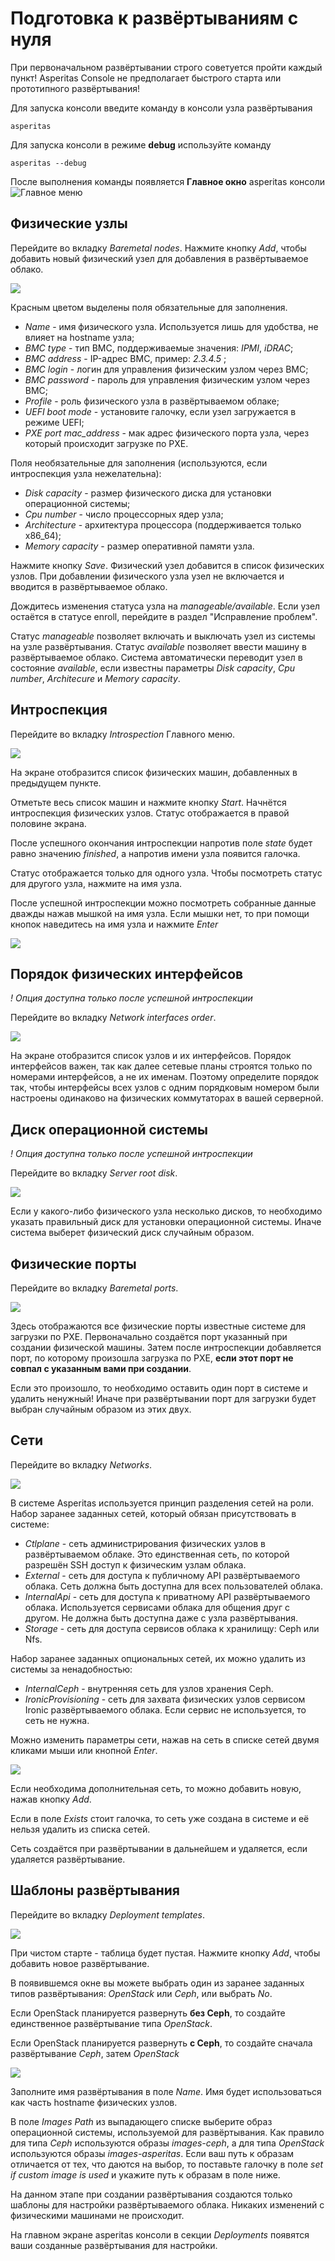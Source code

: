 # Подготовка к развёртываниям с нуля

При первоначальном развёртывании строго советуется пройти каждый пункт! 
Asperitas Console не предполагает быстрого старта или прототипного развёртывания! 

Для запуска консоли введите команду в консоли узла развёртывания
~~~shell
asperitas
~~~

Для запуска консоли в режиме **debug** используйте команду 
~~~shell
asperitas --debug
~~~

После выполнения команды появляется **Главное окно** asperitas консоли
![Главное меню](../../images/main-menu.png)

## Физические узлы 

Перейдите во вкладку _Baremetal nodes_. 
Нажмите кнопку _Add_, чтобы добавить новый физический узел для добавления в развёртываемое облако.

![](../../images/baremetal-node-add.png)

Красным цветом выделены поля обязательные для заполнения.

* _Name_ -  имя физического узла. Используется лишь для удобства, не влияет на hostname узла;
* _BMC type_ - тип BMC, поддерживаемые значения: _IPMI_, _iDRAC_;
* _BMC address_ - IP-адрес BMC, пример: _2.3.4.5_ ;
* _BMC login_ - логин для управления физическим узлом через BMC;
* _BMC password_ - пароль для управления физическим узлом через BMC;
* _Profile_ - роль физического узла в развёртываемом облаке; 
* _UEFI boot mode_ - установите галочку, если узел загружается в режиме UEFI;
* _PXE port mac_address_ - мак адрес физического порта узла, через который происходит загрузке по PXE.

Поля необязательные для заполнения (используются, если интроспекция узла нежелательна):
* _Disk capacity_ - размер физического диска для установки операционной системы;
* _Cpu number_ - число процессорных ядер узла;
* _Architecture_ - архитектура процессора (поддерживается только x86_64);
* _Memory capacity_ - размер оперативной памяти узла.

Нажмите кнопку _Save_. Физический узел добавится в список физических узлов. 
При добавлении физического узла узел не включается и вводится в развёртываемое облако.

Дождитесь изменения статуса узла на _manageable/available_. 
Если узел остаётся в статусе enroll, перейдите в раздел "Исправление проблем". 

Статус _manageable_ позволяет включать и выключать узел из системы на узле развёртывания. 
Статус _available_ позволяет ввести машину в развёртываемое облако. 
Система автоматически переводит узел в состояние _available_, если известны параметры _Disk capacity_, _Cpu number_, _Architecure_ и _Memory capacity_.

## Интроспекция

Перейдите во вкладку _Introspection_ Главного меню. 

![](../../images/introspection-list.png)

На экране отобразится список физических машин, добавленных в предыдущем пункте.

Отметьте весь список машин и нажмите кнопку _Start_. Начнётся интроспекция физических узлов. Статус отображается в правой половине экрана. 

После успешного окончания интроспекции напротив поле _state_ будет равно значению _finished_, а напротив имени узла появится галочка. 

Статус отображается только для одного узла. Чтобы посмотреть статус для другого узла, нажмите на имя узла. 

После успешной интроспекции можно посмотреть собранные данные дважды нажав мышкой на имя узла. Если мышки нет, то при помощи кнопок наведитесь на имя узла и нажмите _Enter_

![](../../images/introspection-data.png)
 
## Порядок физических интерфейсов

_! Опция доступна только после успешной интроспекции_

Перейдите во вкладку _Network interfaces order_. 

![](../../images/nics-order.png)

На экране отобразится список узлов и их интерфейсов. Порядок интерфейсов важен, так как далее сетевые планы строятся только по номерами интерфейсов, а не их именам. Поэтому определите порядок так, чтобы интерфейсы всех узлов с одним порядковым номером были настроены одинаково на физических коммутаторах в вашей серверной.  

## Диск операционной системы

_! Опция доступна только после успешной интроспекции_

Перейдите во вкладку _Server root disk_. 

![](../../images/root-device.png)

Если у какого-либо физического узла несколько дисков, то необходимо указать правильный диск для установки операционной системы. 
Иначе система выберет физический диск случайным образом.  

## Физические порты 

Перейдите во вкладку _Baremetal ports_. 

![](../../images/baremetal-ports.png)

Здесь отображаются все физические порты известные системе для загрузки по PXE. 
Первоначально создаётся порт указанный при создании физической машины. Затем после интроспекции добавляется порт, по которому произошла загрузка по PXE, 
**если этот порт не совпал с указанным вами при создании**. 

Если это произошло, то необходимо оставить один порт в системе и удалить ненужный! Иначе при развёртывании порт для загрузки будет выбран случайным образом из этих двух.  

## Сети

Перейдите во вкладку _Networks_. 

![](../../images/networks.png)

В системе Asperitas используется принцип разделения сетей на роли. 
Набор заранее заданных сетей, который обязан присутствовать в системе: 

* _Ctlplane_ - сеть администрирования физических узлов в развёртываемом облаке. 
Это единственная сеть, по которой разрешён SSH доступ к физическим узлам облака. 
* _External_ - сеть для доступа к публичному API развёртываемого облака. 
Сеть должна быть доступна для всех пользователей облака. 
* _InternalApi_ - сеть для доступа к приватному API развёртываемого облака. 
Используется сервисами облака для общения друг с другом. 
Не должна быть доступна даже с узла развёртывания. 
* _Storage_ - сеть для доступа сервисов облака к хранилищу: Ceph или Nfs.

Набор заранее заданных опциональных сетей, их можно удалить из системы за ненадобностью:
* _InternalCeph_ - внутренняя сеть для узлов хранения Ceph.
* _IronicProvisioning_ - сеть для захвата физических узлов сервисом Ironic развёртываемого облака. 
Если сервис не используется, то сеть не нужна.  

Можно изменить параметры сети, нажав на сеть в списке сетей двумя кликами мыши или кнопной _Enter_.

![](../../images/network-edit.png)

Если необходима дополнительная сеть, то можно добавить новую, нажав кнопку _Add_.

Если в поле _Exists_ стоит галочка, то сеть уже создана в системе и её нельзя удалить из списка сетей. 

Сеть создаётся при развёртывании в дальнейшем и удаляется, если удаляется развёртывание. 

## Шаблоны развёртывания 

Перейдите во вкладку _Deployment templates_. 

![](../../images/templates.png)

При чистом старте - таблица будет пустая. Нажмите кнопку _Add_, чтобы добавить новое развёртывание. 

В появившемся окне вы можете выбрать один из заранее заданных типов развёртывания: _OpenStack_ или _Ceph_, или выбрать _No_.

Если OpenStack планируется развернуть **без Ceph**, то создайте единственное развёртывание типа _OpenStack_.

Если OpenStack планируется развернуть **с Ceph**, то создайте сначала развёртывание _Ceph_, затем _OpenStack_

![](../../images/templates-add-2.png)

Заполните имя развёртывания в поле _Name_. Имя будет использоваться как часть hostname физических узлов.

В поле _Images Path_ из выпадающего списке выберите образ операционной системы, используемой для развёртывания. 
Как правило для типа _Ceph_ используются образы _images-ceph_, а для типа _OpenStack_ используются образы _images-asperitas_. 
Если ваш путь к образам отличается от тех, что даются на выбор, то поставьте галочку в поле _set if custom image is used_ и укажите путь к образам в поле ниже. 

На данном этапе при создании развёртывания создаются только шаблоны для настройки развёртываемого облака. 
Никаких изменений с физическими машинами не происходит.

На главном экране asperitas консоли в секции _Deployments_ появятся ваши созданные развёртывания для настройки. 
